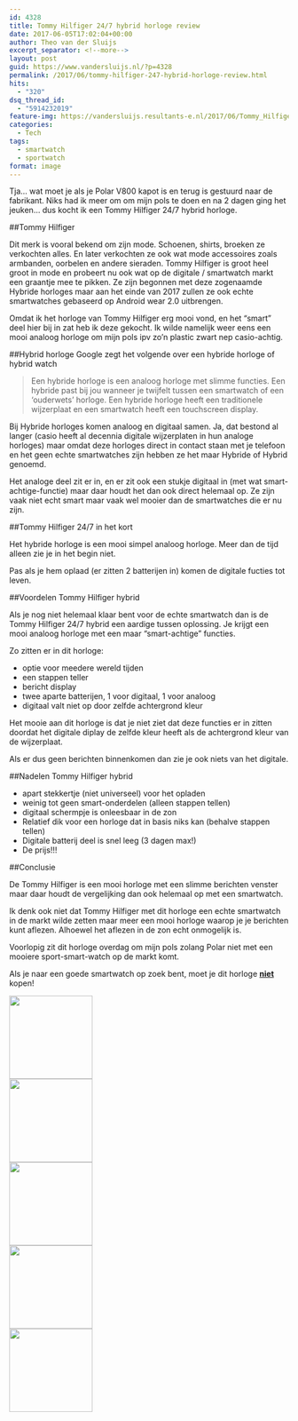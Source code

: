 ```yaml
---
id: 4328
title: Tommy Hilfiger 24/7 hybrid horloge review
date: 2017-06-05T17:02:04+00:00
author: Theo van der Sluijs
excerpt_separator: <!--more-->
layout: post
guid: https://www.vandersluijs.nl/?p=4328
permalink: /2017/06/tommy-hilfiger-247-hybrid-horloge-review.html
hits:
  - "320"
dsq_thread_id:
  - "5914232019"
feature-img: https://vandersluijs.resultants-e.nl/2017/06/Tommy_Hilfiger_24_7_hybrid_watch_-_2-825x510.jpg
categories:
  - Tech
tags:
  - smartwatch
  - sportwatch
format: image
---
```


Tja&#8230; wat moet je als je Polar V800 kapot is en terug is gestuurd naar de fabrikant. Niks had ik meer om om mijn pols te doen en na 2 dagen ging het jeuken&#8230; dus kocht ik een Tommy Hilfiger 24/7 hybrid horloge.

<!--more-->

##Tommy Hilfiger  
  
Dit merk is vooral bekend om zijn mode. Schoenen, shirts, broeken ze verkochten alles. En later verkochten ze ook wat mode accessoires zoals armbanden, oorbelen en andere sieraden. Tommy Hilfiger is groot heel groot in mode en probeert nu ook wat op de digitale / smartwatch markt een graantje mee te pikken. Ze zijn begonnen met deze zogenaamde Hybride horloges maar aan het einde van 2017 zullen ze ook echte smartwatches gebaseerd op Android wear 2.0 uitbrengen.

Omdat ik het horloge van Tommy Hilfiger erg mooi vond, en het &#8220;smart&#8221; deel hier bij in zat heb ik deze gekocht. Ik wilde namelijk weer eens een mooi analoog horloge om mijn pols ipv zo&#8217;n plastic zwart nep casio-achtig.
  
##Hybrid horloge
Google zegt het volgende over een hybride horloge of hybrid watch

>Een hybride horloge is een analoog horloge met slimme functies. Een hybride past bij jou wanneer je twijfelt tussen een smartwatch of een &#8216;ouderwets&#8217; horloge. Een hybride horloge heeft een traditionele wijzerplaat en een smartwatch heeft een touchscreen display.

Bij Hybride horloges komen analoog en digitaal samen. Ja, dat bestond al langer (casio heeft al decennia digitale wijzerplaten in hun analoge horloges) maar omdat deze horloges direct in contact staan met je telefoon en het geen echte smartwatches zijn hebben ze het maar Hybride of Hybrid genoemd.

Het analoge deel zit er in, en er zit ook een stukje digitaal in (met wat smart-achtige-functie) maar daar houdt het dan ook direct helemaal op. Ze zijn vaak niet echt smart maar vaak wel mooier dan de smartwatches die er nu zijn.

##Tommy Hilfiger 24/7 in het kort

Het hybride horloge is een mooi simpel analoog horloge. Meer dan de tijd alleen zie je in het begin niet.

Pas als je hem oplaad (er zitten 2 batterijen in) komen de digitale fucties tot leven.

##Voordelen Tommy Hilfiger hybrid

Als je nog niet helemaal klaar bent voor de echte smartwatch dan is de Tommy Hilfiger 24/7 hybrid een aardige tussen oplossing. Je krijgt een mooi analoog horloge met een maar &#8220;smart-achtige&#8221; functies.

Zo zitten er in dit horloge:
  <ul>
    <li>
      optie voor meedere wereld tijden
    </li>
    <li>
      een stappen teller
    </li>
    <li>
      bericht display
    </li>
    <li>
      twee aparte batterijen, 1 voor digitaal, 1 voor analoog
    </li>
    <li>
      digitaal valt niet op door zelfde achtergrond kleur
    </li>
  </ul>
  

Het mooie aan dit horloge is dat je niet ziet dat deze functies er in zitten doordat het digitale diplay de zelfde kleur heeft als de achtergrond kleur van de wijzerplaat.

Als er dus geen berichten binnenkomen dan zie je ook niets van het digitale.

##Nadelen Tommy Hilfiger hybrid
  <ul>
    <li>
      apart stekkertje (niet universeel) voor het opladen
    </li>
    <li>
      weinig tot geen smart-onderdelen (alleen stappen tellen)
    </li>
    <li>
      digitaal schermpje is onleesbaar in de zon
    </li>
    <li>
      Relatief dik voor een horloge dat in basis niks kan (behalve stappen tellen)
    </li>
    <li>
      Digitale batterij deel is snel leeg (3 dagen max!)
    </li>
    <li>
      De prijs!!!
    </li>
  </ul>
  

##Conclusie


De Tommy Hilfiger is een mooi horloge met een slimme berichten venster maar daar houdt de vergelijking dan ook helemaal op met een smartwatch.


Ik denk ook niet dat Tommy Hilfiger met dit horloge een echte smartwatch in de markt wilde zetten maar meer een mooi horloge waarop je je berichten kunt aflezen. Alhoewel het aflezen in de zon echt onmogelijk is.

Voorlopig zit dit horloge overdag om mijn pols zolang Polar niet met een mooiere sport-smart-watch op de markt komt.

Als je naar een goede smartwatch op zoek bent, moet je dit horloge <span style="text-decoration: underline;"><strong>niet</strong></span> kopen!
  
<div id='gallery-20' class='gallery galleryid-4328 gallery-columns-3 gallery-size-thumbnail'>
      
    
<div class='gallery-icon landscape'>
      <a href='https://www.vandersluijs.nl/blog/2017/06/tommy-hilfiger-247-hybrid-horloge-review.html/tommy_hilfiger_24_7_hybrid_watch_-_1'><img width="150" height="150" src="https://vandersluijs.resultants-e.nl/2017/06/Tommy_Hilfiger_24_7_hybrid_watch_-_1-150x150.jpg" class="attachment-thumbnail size-thumbnail" alt="" srcset="https://vandersluijs.resultants-e.nl/2017/06/Tommy_Hilfiger_24_7_hybrid_watch_-_1-150x150.jpg 150w, https://vandersluijs.resultants-e.nl/2017/06/Tommy_Hilfiger_24_7_hybrid_watch_-_1-65x65.jpg 65w, https://vandersluijs.resultants-e.nl/2017/06/Tommy_Hilfiger_24_7_hybrid_watch_-_1-50x50.jpg 50w" sizes="100vw" /></a>
    </div>   
    
 <div class='gallery-icon landscape'>
      <a href='https://www.vandersluijs.nl/blog/2017/06/tommy-hilfiger-247-hybrid-horloge-review.html/tommy_hilfiger_24_7_hybrid_watch_-_2-2'><img width="150" height="150" src="https://vandersluijs.resultants-e.nl/2017/06/Tommy_Hilfiger_24_7_hybrid_watch_-_2-1-150x150.jpg" class="attachment-thumbnail size-thumbnail" alt="" srcset="https://vandersluijs.resultants-e.nl/2017/06/Tommy_Hilfiger_24_7_hybrid_watch_-_2-1-150x150.jpg 150w, https://vandersluijs.resultants-e.nl/2017/06/Tommy_Hilfiger_24_7_hybrid_watch_-_2-1-65x65.jpg 65w, https://vandersluijs.resultants-e.nl/2017/06/Tommy_Hilfiger_24_7_hybrid_watch_-_2-1-50x50.jpg 50w" sizes="100vw" /></a>
    </div>   
    
<div class='gallery-icon landscape'>
      <a href='https://www.vandersluijs.nl/blog/2017/06/tommy-hilfiger-247-hybrid-horloge-review.html/tommy_hilfiger_24_7_hybrid_watch_-_3'><img width="150" height="150" src="https://vandersluijs.resultants-e.nl/2017/06/Tommy_Hilfiger_24_7_hybrid_watch_-_3-150x150.jpg" class="attachment-thumbnail size-thumbnail" alt="" srcset="https://vandersluijs.resultants-e.nl/2017/06/Tommy_Hilfiger_24_7_hybrid_watch_-_3-150x150.jpg 150w, https://vandersluijs.resultants-e.nl/2017/06/Tommy_Hilfiger_24_7_hybrid_watch_-_3-65x65.jpg 65w, https://vandersluijs.resultants-e.nl/2017/06/Tommy_Hilfiger_24_7_hybrid_watch_-_3-50x50.jpg 50w" sizes="100vw" /></a>
    </div>   
    
<div class='gallery-icon portrait'>
      <a href='https://www.vandersluijs.nl/blog/2017/06/tommy-hilfiger-247-hybrid-horloge-review.html/tommy_hilfiger_24_7_hybrid_watch_-_4'><img width="150" height="150" src="https://vandersluijs.resultants-e.nl/2017/06/Tommy_Hilfiger_24_7_hybrid_watch_-_4-150x150.jpg" class="attachment-thumbnail size-thumbnail" alt="" srcset="https://vandersluijs.resultants-e.nl/2017/06/Tommy_Hilfiger_24_7_hybrid_watch_-_4-150x150.jpg 150w, https://vandersluijs.resultants-e.nl/2017/06/Tommy_Hilfiger_24_7_hybrid_watch_-_4-65x65.jpg 65w, https://vandersluijs.resultants-e.nl/2017/06/Tommy_Hilfiger_24_7_hybrid_watch_-_4-50x50.jpg 50w" sizes="100vw" /></a>
    </div>   
    
<div class='gallery-icon portrait'>
      <a href='https://www.vandersluijs.nl/blog/2017/06/tommy-hilfiger-247-hybrid-horloge-review.html/tommy_hilfiger_24_7_hybrid_watch_-_5'><img width="150" height="150" src="https://vandersluijs.resultants-e.nl/2017/06/Tommy_Hilfiger_24_7_hybrid_watch_-_5-150x150.jpg" class="attachment-thumbnail size-thumbnail" alt="" srcset="https://vandersluijs.resultants-e.nl/2017/06/Tommy_Hilfiger_24_7_hybrid_watch_-_5-150x150.jpg 150w, https://vandersluijs.resultants-e.nl/2017/06/Tommy_Hilfiger_24_7_hybrid_watch_-_5-65x65.jpg 65w, https://vandersluijs.resultants-e.nl/2017/06/Tommy_Hilfiger_24_7_hybrid_watch_-_5-50x50.jpg 50w" sizes="100vw" /></a>
    </div> 
  </div></p>
</div>